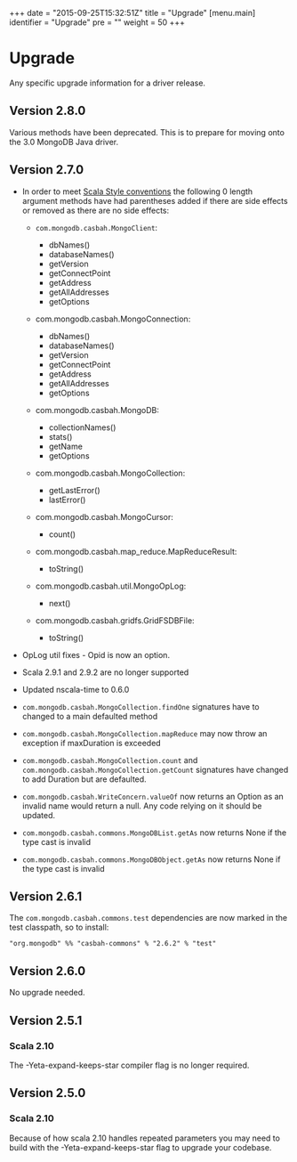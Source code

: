 +++
date = "2015-09-25T15:32:51Z"
title = "Upgrade"
[menu.main]
  identifier = "Upgrade"
  pre = "<i class='fa fa-wrench'></i>"
  weight = 50
+++

# Upgrade

Any specific upgrade information for a driver release.

## Version 2.8.0

Various methods have been deprecated.  This is to prepare for moving onto the
3.0 MongoDB Java driver.

## Version 2.7.0

  * In order to meet [Scala Style conventions](http://docs.scala-lang.org/style/naming-conventions.html#parentheses)
    the following 0 length argument methods have had parentheses added if there
    are side effects or removed as there are no side effects:

      * `com.mongodb.casbah.MongoClient`:
        * dbNames()
        * databaseNames()
        * getVersion
        * getConnectPoint
        * getAddress
        * getAllAddresses
        * getOptions

      * com.mongodb.casbah.MongoConnection:
        * dbNames()
        * databaseNames()
        * getVersion
        * getConnectPoint
        * getAddress
        * getAllAddresses
        * getOptions

      * com.mongodb.casbah.MongoDB:

          * collectionNames()
          * stats()
          * getName
          * getOptions

      * com.mongodb.casbah.MongoCollection:

          * getLastError()
          * lastError()

      * com.mongodb.casbah.MongoCursor:

          * count()

      * com.mongodb.casbah.map\_reduce.MapReduceResult:

          * toString()

      * com.mongodb.casbah.util.MongoOpLog:

          * next()

      * com.mongodb.casbah.gridfs.GridFSDBFile:

          * toString()

  * OpLog util fixes - Opid is now an option.
  * Scala 2.9.1 and 2.9.2 are no longer supported
  * Updated nscala-time to 0.6.0
  * `com.mongodb.casbah.MongoCollection.findOne` signatures have to
    changed to a main defaulted method
  * `com.mongodb.casbah.MongoCollection.mapReduce` may now throw an
    exception if maxDuration is exceeded
  * `com.mongodb.casbah.MongoCollection.count` and  `com.mongodb.casbah.MongoCollection.getCount` signatures have changed
    to add Duration but are defaulted.
  * `com.mongodb.casbah.WriteConcern.valueOf` now returns an Option as an
    invalid name would return a null. Any code relying on it should be
    updated.
  * `com.mongodb.casbah.commons.MongoDBList.getAs` now returns None if the
    type cast is invalid
  * `com.mongodb.casbah.commons.MongoDBObject.getAs` now returns None if
    the type cast is invalid

##  Version 2.6.1

The `com.mongodb.casbah.commons.test` dependencies are now marked in the
test classpath, so to install:

    "org.mongodb" %% "casbah-commons" % "2.6.2" % "test"

## Version 2.6.0

No upgrade needed.

## Version 2.5.1

### Scala 2.10

The -Yeta-expand-keeps-star compiler flag is no longer required.

## Version 2.5.0

### Scala 2.10

Because of how scala 2.10 handles repeated parameters you may need to
build with the -Yeta-expand-keeps-star flag to upgrade your codebase.

